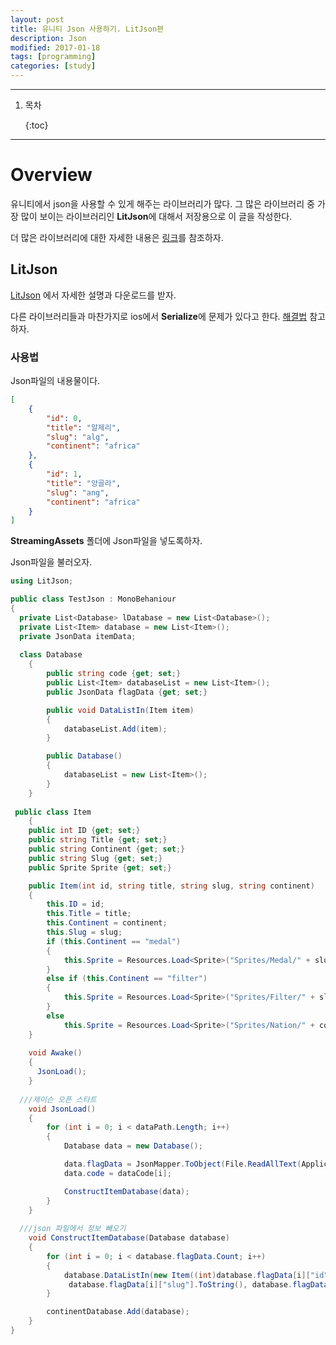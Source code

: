 ```yaml
---
layout: post
title: 유니티 Json 사용하기. LitJson편
description: Json
modified: 2017-01-18
tags: [programming]
categories: [study]
---
```


---

1. 목차

   {:toc}

---

# Overview

유니티에서 json을 사용할 수 있게 해주는 라이브러리가 많다. 그 많은 라이브러리 중 가장 많이 보이는 라이브러리인 **LitJson**에 대해서 저장용으로 이 글을 작성한다.

더 많은 라이브러리에 대한 자세한 내용은 [링크](https://heartgamer.wordpress.com/2015/01/10/unity%EC%97%90%EC%84%9C-json-%EC%82%AC%EC%9A%A9-%EC%8B%9C-%EA%B3%A0%EB%A0%A4%ED%95%A0-%EB%9D%BC%EC%9D%B4%EB%B8%8C%EB%9F%AC%EB%A6%AC/)를 참조하자.

## LitJson

[LitJson](http://lbv.github.io/litjson/) 에서 자세한 설명과 다운로드를 받자.

다른 라이브러리들과 마찬가지로 ios에서 **Serialize**에 문제가 있다고 한다. [해결법](http://forum.unity3d.com/threads/litjson-issue-on-ios.113181) 참고하자.

### 사용법

Json파일의 내용물이다.

```json
[
    {
        "id": 0,
        "title": "알제리",
        "slug": "alg",
        "continent": "africa"
    },
    {
        "id": 1,
        "title": "앙골라",
        "slug": "ang",
        "continent": "africa"
    }
]
```

**StreamingAssets** 폴더에 Json파일을 넣도록하자.

Json파일을 불러오자.

```c#
using LitJson;

public class TestJson : MonoBehaniour
{
  private List<Database> lDatabase = new List<Database>();
  private List<Item> database = new List<Item>();
  private JsonData itemData;
  
  class Database
	{
		public string code {get; set;}
		public List<Item> databaseList = new List<Item>();
		public JsonData flagData {get; set;}

		public void DataListIn(Item item)
		{
			databaseList.Add(item);
		}

		public Database()
		{
			databaseList = new List<Item>();
		}
	}
  
 public class Item
	{
	public int ID {get; set;}
	public string Title {get; set;}
	public string Continent {get; set;}
	public string Slug {get; set;}
	public Sprite Sprite {get; set;}

	public Item(int id, string title, string slug, string continent)
	{
		this.ID = id;
		this.Title = title;
		this.Continent = continent;
		this.Slug = slug;
		if (this.Continent == "medal")
		{
			this.Sprite = Resources.Load<Sprite>("Sprites/Medal/" + slug);
		}
		else if (this.Continent == "filter")
		{
			this.Sprite = Resources.Load<Sprite>("Sprites/Filter/" + slug);
		}
		else
			this.Sprite = Resources.Load<Sprite>("Sprites/Nation/" + continent + "/" + slug);
	}
  
  	void Awake()
    {
      JsonLoad();
    }
  
  ///제이슨 오픈 스타트
	void JsonLoad()
	{
		for (int i = 0; i < dataPath.Length; i++)
		{
			Database data = new Database();

			data.flagData = JsonMapper.ToObject(File.ReadAllText(Application.streamingAssetsPath + "/" + dataPath[i]));
			data.code = dataCode[i];

			ConstructItemDatabase(data);
		}
	}
  
  ///json 파일에서 정보 빼오기
	void ConstructItemDatabase(Database database)
	{
		for (int i = 0; i < database.flagData.Count; i++)
		{
			database.DataListIn(new Item((int)database.flagData[i]["id"], database.flagData[i]["title"].ToString(),
			 database.flagData[i]["slug"].ToString(), database.flagData[i]["continent"].ToString()));
		}

		continentDatabase.Add(database);
	}
}
```